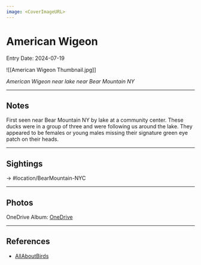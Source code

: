 ```yaml
---
image: <CoverImageURL>
---
```


# American Wigeon
Entry Date: 2024-07-19

![[American Wigeon Thumbnail.jpg]]

*American Wigeon near lake near Bear Mountain NY*

---------------------------------------------------------------
## Notes

First seen near Bear Mountain NY by lake at a community center. These ducks were in a group of three and were following us around the lake. They appeared to be females or young males missing their signature green eye patch on their heads. 

---------------------------------------------------------------
## Sightings

-> #location/BearMountain-NYC

---------------------------------------------------------------
## Photos
OneDrive Album: [OneDrive](https://1drv.ms/f/s!AvaIuMdCo_w-iNMUPYYywNMotAIsxA?e=78UBLw)

---------------------------------------------------------------
## References
- [AllAboutBirds](https://www.allaboutbirds.org/guide/American_Wigeon/overview)